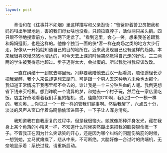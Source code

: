 ```yaml
---
layout: post
---
```

　　章诒和在《往事并不如烟》里这样描写和父亲逛街："爸爸带着警卫员把我和妈妈甩出半里地远，害的我们母女啥也没看，只顾拉直脖子，活似两只呆头鹅。四只眼不停地搜索前方，生怕两下走岔了。"看到这里，会心一笑。想来我爸爸跟我和妈妈逛街，也是这样的。他像个独当一面的侠*客一样在商场之类的地方大步行走，好像从一开始就知道自己的目的地所在。近来我发现自己也有这样的趋势。本来我很喜欢慢悠悠地溜达的，可今天去上课的时候突然觉得自己走的好快。三三两两的学生被我得意地超过。步子迈得太大，会扯蛋的。所以我觉得我应该改改。

　　一直在纠结十一到底去哪里玩。冯非要我陪他去武汉一起看海，顺便途径长沙把我灌醉，我个人来说却更想去厦门，可是跟一个男人去这种地方未免也太那个。我知道正常情况下我哪里都不会去的，谁让我是一个三分钟热血的人呢。我倒更想省下钱来买相机。想到昨晚一个诡异的梦，和她去一个村子玩，然后在一家店里吃饭，店主好奇地看着我们手里的相机，说，佳能的G10啊，我见过一个一模一样的。我次奥……你见过一个一模一样的管我们屁事啊。然后我醒了，六点五十分，淡淡的风声从窗口伴着鸟鸣偷偷溜进窗子，一下子让人浑身清爽。

　　我知道我在自我康复的过程中。但是我很恼火。她就像那种浑身发光，藏在我身上某个角落的小精灵一样，不知道什么时候突然蹦出来把我的脑袋狠命搅一下子。不管我正在因为什么笑话笑的开心，还是因为哪个纠结的问题伤脑筋的时候，一想到她，立马就瘫痪了，悲从中来，不可断绝。大脑好像一台过时的终端机，无奈地显示着：系统过载，请重新启动。